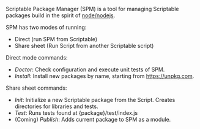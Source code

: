 Scriptable Package Manager (SPM) is a tool for managing Scriptable packages build in the spirit of [node/nodejs](nodejs.org).

SPM has two modes of running: 
- Direct (run SPM from Scriptable)
- Share sheet (Run Script from another Scriptable script)

Direct mode commands: 
- *Doctor*: Check configuration and execute unit tests of SPM.
- *Install*: Install new packages by name, starting from <https://unpkg.com>.

Share sheet commands: 
- *Init*: Initialize a new Scriptable package from the Script. Creates directories for libraries and tests.
- *Test*: Runs tests found at {package}/test/index.js
- (Coming) *Publish*: Adds current package to SPM as a module.
